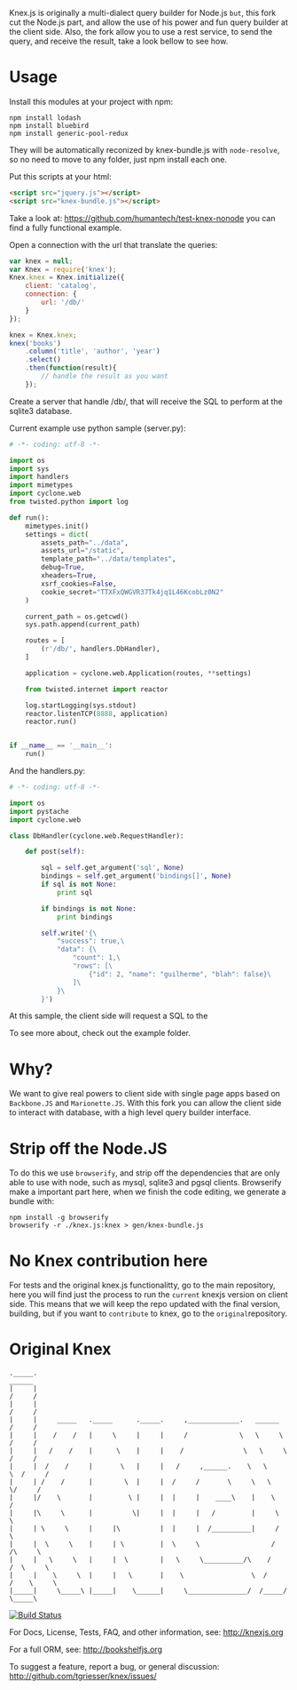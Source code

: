 Knex.js is originally a multi-dialect query builder for Node.js ```but```, this fork cut the Node.js part, and allow the use of his power and fun query builder at the client side. Also, the fork allow you to use a rest service, to send the query, and receive the result, take a look bellow to see how.

Usage
=====

Install this modules at your project with npm:

	npm install lodash
	npm install bluebird
	npm install generic-pool-redux

They will be automatically reconized by knex-bundle.js with ```node-resolve```, so no need to move to any folder, just npm install each one.

Put this scripts at your html:

``` html
<script src="jquery.js"></script>
<script src="knex-bundle.js"></script>
```

Take a look at: https://github.com/humantech/test-knex-nonode you can find a fully functional example.

Open a connection with the url that translate the queries:

``` javascript
var knex = null;
var Knex = require('knex');
Knex.knex = Knex.initialize({
	client: 'catalog',
	connection: {
		url: '/db/'
	}
});

knex = Knex.knex;
knex('books')
	.column('title', 'author', 'year')
	.select()
	.then(function(result){
		// handle the result as you want
	});
```

Create a server that handle /db/, that will receive the SQL to perform at the sqlite3 database. 

Current example use python sample (server.py):

``` python
# -*- coding: utf-8 -*-

import os
import sys
import handlers
import mimetypes
import cyclone.web
from twisted.python import log

def run():
    mimetypes.init()
    settings = dict(
        assets_path="../data",
        assets_url="/static",
        template_path="../data/templates",
        debug=True,
        xheaders=True,
        xsrf_cookies=False,
        cookie_secret="TTXFxQWGVR37Tk4jq1L46KcobLz0N2"
    )

    current_path = os.getcwd()
    sys.path.append(current_path)

    routes = [
        (r'/db/', handlers.DbHandler),  
    ]

    application = cyclone.web.Application(routes, **settings)

    from twisted.internet import reactor

    log.startLogging(sys.stdout)
    reactor.listenTCP(8888, application)
    reactor.run()


if __name__ == '__main__':
    run()

```

And the handlers.py:

``` python
# -*- coding: utf-8 -*-

import os
import pystache
import cyclone.web

class DbHandler(cyclone.web.RequestHandler):

	def post(self):

		sql = self.get_argument('sql', None)
		bindings = self.get_argument('bindings[]', None)
		if sql is not None:
			print sql

		if bindings is not None:
			print bindings

		self.write('{\
		    "success": true,\
		    "data": {\
		        "count": 1,\
		        "rows": [\
		            {"id": 2, "name": "guilherme", "blah": false}\
		        ]\
		    }\
		}')
```

At this sample, the client side will request a SQL to the 

To see more about, check out the example folder.

Why?
====

We want to give real powers to client side with single page apps based on ```Backbone.JS``` and ```Marionette.JS```.
With this fork you can allow the client side to interact with database, with a high level query builder interface.


Strip off the Node.JS
=====================

To do this we use ```browserify```, and strip off the dependencies that are only able to use with node, such as mysql, sqlite3 and pgsql clients.
Browserify make a important part here, when we finish the code editing, we generate a bundle with:
	
	npm install -g browserify
	browserify -r ./knex.js:knex > gen/knex-bundle.js


No Knex contribution here
=========================

For tests and the original knex.js functionalitty, go to the main repository, here you will find just the process to run the ```current``` knexjs version on client side. This means that we will keep the repo updated with the final version, building, but if you want to ```contribute``` to knex, go to the ```original```repository.


Original Knex
=============

```
._____.                                                                        ______
|     |                                                                       /     /
|     |                                                                      /     /
|     |     _____   ._____      ._____.     ,_____________.   ______        /     /
|     |    /    /   |     \     |     |     /             \   \     \      /     /
|     |   /    /    |      \    |     |    /               \   \     \    /     /
|     |  /    /     |       \   |     |   /     ,______.    \   \     \  /     /
|     | /    /      |        \  |     |  /     /       \     \   \     \/     /
|     |/    \       |         \ |     |  |     |    ____\    |    \          /
|     |\     \      |          \|     |  |     |   /         |     \         \
|     | \     \     |     |\          |  |     |  /__________|     /          \
|     |  \     \    |     | \         |  \     \                  /     /\     \
|     |   \     \   |     |  \        |   \     \__________/\    /     /  \     \
|     |    \     \  |     |   \       |    \                 \  /     /    \     \
|_____|     \_____\ |_____|    \______|     \_______________/  /_____/      \_____\
```
[![Build Status](https://travis-ci.org/tgriesser/knex.png?branch=master)](https://travis-ci.org/tgriesser/knex)

For Docs, License, Tests, FAQ, and other information, see: http://knexjs.org

For a full ORM, see: http://bookshelfjs.org

To suggest a feature, report a bug, or general discussion: http://github.com/tgriesser/knex/issues/